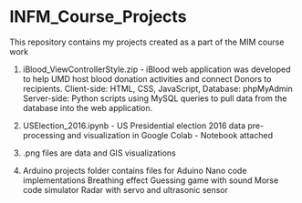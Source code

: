 # INFM_Course_Projects
This repository contains my projects created as a part of the MIM course work

1. iBlood_ViewControllerStyle.zip - iBlood web application was developed to help UMD host blood donation activities and connect Donors to recipients.
      Client-side: HTML, CSS, JavaScript,
      Database: phpMyAdmin
      Server-side: Python scripts using MySQL queries to pull data from the database into the web application.

2. USElection_2016.ipynb - US Presidential election 2016 data pre-processing and visualization in Google Colab - Notebook attached

3. .png files are data and GIS visualizations

4. Arduino projects folder contains files for Aduino Nano code implementations
      Breathing effect
      Guessing game with sound
      Morse code simulator
      Radar with servo and ultrasonic sensor


